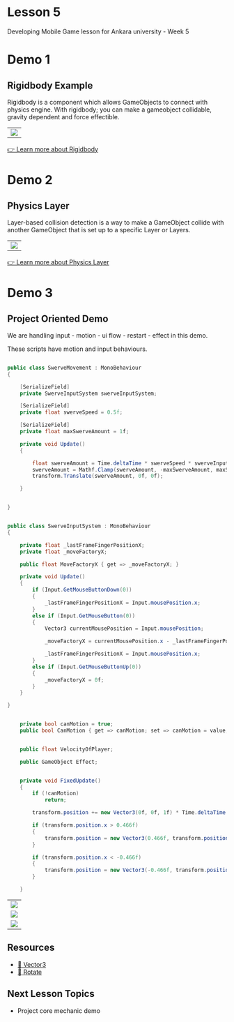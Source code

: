 ﻿
<!-- # ![mg-builder](/img~/mg-builder.png) -->

# Lesson 5

Developing Mobile Game lesson for Ankara university - Week 5

# Demo 1 
## Rigidbody Example

Rigidbody is a component which allows GameObjects to connect with physics engine.
With rigidbody; you can make a gameobject collidable, gravity dependent and force effectible.

<table>

  <tr>
    <td><img src="https://raw.githubusercontent.com/bunyamineymen/Lesson_DevelopingMobileGames/main/Week_5/Assets/_Resources/demo1_1.png"></td>
  </tr>

 </table>


[👉 Learn more about Rigidbody](https://docs.unity3d.com/ScriptReference/Rigidbody.html)

# Demo 2
## Physics Layer

Layer-based collision detection is a way to make a GameObject collide with another GameObject that is set up to a specific Layer or Layers.

<table>

  <tr>
    <td><img src="https://raw.githubusercontent.com/bunyamineymen/Lesson_DevelopingMobileGames/main/Week_5/Assets/_Resources/demo2.png"></td>
  </tr>


 </table>

 [👉 Learn more about Physics Layer](https://docs.unity3d.com/Manual/LayerBasedCollision.html)





# Demo 3 

## Project Oriented Demo

We are handling input - motion - ui flow - restart - effect in this demo.

These scripts have motion and input behaviours.

```csharp

public class SwerveMovement : MonoBehaviour
{

    [SerializeField]
    private SwerveInputSystem swerveInputSystem;

    [SerializeField]
    private float swerveSpeed = 0.5f;

    [SerializeField]
    private float maxSwerveAmount = 1f;

    private void Update()
    {

        float swerveAmount = Time.deltaTime * swerveSpeed * swerveInputSystem.MoveFactoryX;
        swerveAmount = Mathf.Clamp(swerveAmount, -maxSwerveAmount, maxSwerveAmount);
        transform.Translate(swerveAmount, 0f, 0f);

    }


}

```

```csharp

public class SwerveInputSystem : MonoBehaviour
{

    private float _lastFrameFingerPositionX;
    private float _moveFactoryX;

    public float MoveFactoryX { get => _moveFactoryX; }

    private void Update()
    {
        if (Input.GetMouseButtonDown(0))
        {
            _lastFrameFingerPositionX = Input.mousePosition.x;
        }
        else if (Input.GetMouseButton(0))
        {
            Vector3 currentMousePosition = Input.mousePosition;

            _moveFactoryX = currentMousePosition.x - _lastFrameFingerPositionX;

            _lastFrameFingerPositionX = Input.mousePosition.x;
        }
        else if (Input.GetMouseButtonUp(0))
        {
            _moveFactoryX = 0f;
        }
    }

}

```

```csharp

    private bool canMotion = true;
    public bool CanMotion { get => canMotion; set => canMotion = value; }


    public float VelocityOfPlayer;

    public GameObject Effect;


    private void FixedUpdate()
    {
        if (!canMotion)
            return;

        transform.position += new Vector3(0f, 0f, 1f) * Time.deltaTime * VelocityOfPlayer;

        if (transform.position.x > 0.466f)
        {
            transform.position = new Vector3(0.466f, transform.position.y, transform.position.z);
        }

        if (transform.position.x < -0.466f)
        {
            transform.position = new Vector3(-0.466f, transform.position.y, transform.position.z);
        }

    }

```

<table>

  <tr>
    <td><img src="https://raw.githubusercontent.com/bunyamineymen/Lesson_DevelopingMobileGames/main/Week_5/Assets/_Resources/demo_3_2.PNG"></td>
  </tr>

  <tr>
    <td><img src="https://raw.githubusercontent.com/bunyamineymen/Lesson_DevelopingMobileGames/main/Week_5/Assets/_Resources/demo_3_3.PNG"></td>
  </tr>

  <tr>
    <td><img src="https://raw.githubusercontent.com/bunyamineymen/Lesson_DevelopingMobileGames/main/Week_5/Assets/_Resources/demo_3_4.PNG"></td>
  </tr>


 </table>

## Resources

- [:book: Vector3](https://docs.unity3d.com/ScriptReference/Vector3.html)
- [:book: Rotate](https://docs.unity3d.com/ScriptReference/Transform.Rotate.html)

## Next Lesson Topics

- Project core mechanic demo



